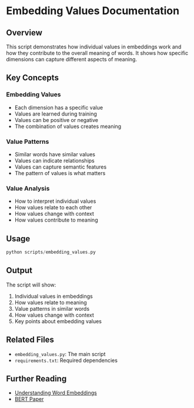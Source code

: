# Embedding Values Documentation

## Overview
This script demonstrates how individual values in embeddings work and how they contribute to the overall meaning of words. It shows how specific dimensions can capture different aspects of meaning.

## Key Concepts

### Embedding Values
- Each dimension has a specific value
- Values are learned during training
- Values can be positive or negative
- The combination of values creates meaning

### Value Patterns
- Similar words have similar values
- Values can indicate relationships
- Values can capture semantic features
- The pattern of values is what matters

### Value Analysis
- How to interpret individual values
- How values relate to each other
- How values change with context
- How values contribute to meaning

## Usage
```python
python scripts/embedding_values.py
```

## Output
The script will show:
1. Individual values in embeddings
2. How values relate to meaning
3. Value patterns in similar words
4. How values change with context
5. Key points about embedding values

## Related Files
- `embedding_values.py`: The main script
- `requirements.txt`: Required dependencies

## Further Reading
- [Understanding Word Embeddings](https://www.tensorflow.org/tutorials/text/word_embeddings)
- [BERT Paper](https://arxiv.org/abs/1810.04805) 